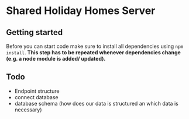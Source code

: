 # Shared Holiday Homes Server

## Getting started

Before you can start code make sure to install all dependencies using `npm install`. **This step has to be repeated whenever dependencies change (e.g. a node module is added/ updated).**

## Todo

- Endpoint structure
- connect database
- database schema (how does our data is structured an which data is necessary)
